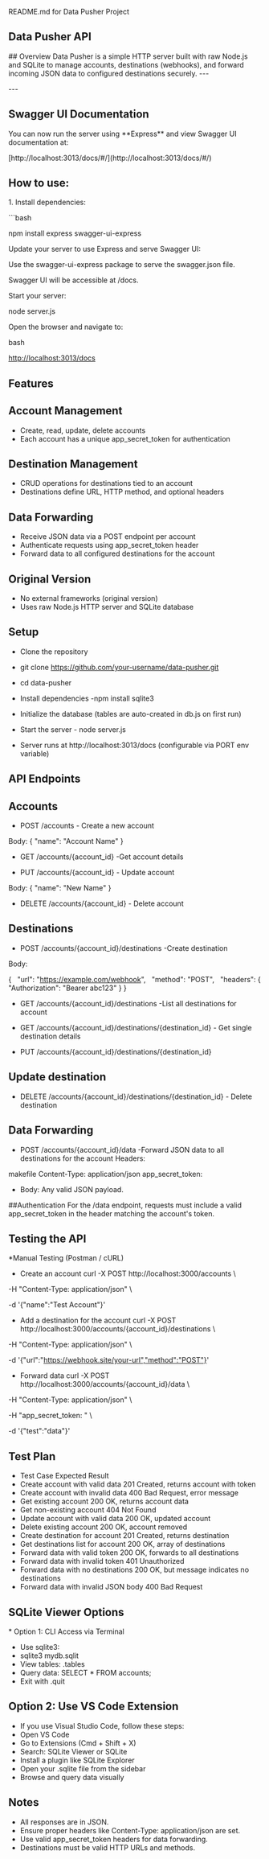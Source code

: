 README.md for Data Pusher Project

## Data Pusher API

\## Overview Data Pusher is a simple HTTP server built with raw Node.js and SQLite to manage accounts, destinations (webhooks), and forward incoming JSON data to configured destinations securely. ---

\---

## Swagger UI Documentation

You can now run the server using \*\*Express\*\* and view Swagger UI documentation at:

\[http://localhost:3013/docs/#/\](http://localhost:3013/docs/#/)

## How to use:

1\. Install dependencies:

\`\`\`bash

npm install express swagger-ui-express

Update your server to use Express and serve Swagger UI:

Use the swagger-ui-express package to serve the swagger.json file.

Swagger UI will be accessible at /docs.

Start your server:

node server.js

Open the browser and navigate to:

bash

[http://localhost:3013/docs](http://localhost:3013/docs)

## Features

## Account Management

- Create, read, update, delete accounts
- Each account has a unique app_secret_token for authentication

## Destination Management

- CRUD operations for destinations tied to an account
- Destinations define URL, HTTP method, and optional headers

## Data Forwarding

- Receive JSON data via a POST endpoint per account
- Authenticate requests using app_secret_token header
- Forward data to all configured destinations for the account

## Original Version

- No external frameworks (original version)
- Uses raw Node.js HTTP server and SQLite database

## Setup

- Clone the repository

- git clone https://github.com/your-username/data-pusher.git

- cd data-pusher

- Install dependencies -npm install sqlite3

- Initialize the database (tables are auto-created in db.js on first run)
- Start the server - node server.js
- Server runs at http://localhost:3013/docs (configurable via PORT env variable)

## API Endpoints

## Accounts

- POST /accounts - Create a new account

Body: { "name": "Account Name" }

- GET /accounts/{account_id} -Get account details

- PUT /accounts/{account_id} - Update account

Body: { "name": "New Name" }

- DELETE /accounts/{account_id} - Delete account

## Destinations

- POST /accounts/{account_id}/destinations -Create destination

Body:

{
  "url": "https://example.com/webhook",
  "method": "POST",
  "headers": { "Authorization": "Bearer abc123" }
}

- GET /accounts/{account_id}/destinations -List all destinations for account

- GET /accounts/{account_id}/destinations/{destination_id} - Get single destination details

- PUT /accounts/{account_id}/destinations/{destination_id}

## Update destination

- DELETE /accounts/{account_id}/destinations/{destination_id} - Delete destination

## Data Forwarding

- POST /accounts/{account_id}/data -Forward JSON data to all destinations for the account
  Headers:

makefile
Content-Type: application/json
app_secret_token: <token>

- Body: Any valid JSON payload.

##Authentication
For the /data endpoint, requests must include a valid app_secret_token in the header matching the account's token.

## Testing the API

\*Manual Testing (Postman / cURL)

- Create an account
  curl -X POST http://localhost:3000/accounts \\

\-H "Content-Type: application/json" \\

\-d '{"name":"Test Account"}'

- Add a destination for the account
  curl -X POST http://localhost:3000/accounts/{account_id}/destinations \\

\-H "Content-Type: application/json" \\

\-d '{"url":"https://webhook.site/your-url","method":"POST"}'

- Forward data
  curl -X POST http://localhost:3000/accounts/{account_id}/data \\

\-H "Content-Type: application/json" \\

\-H "app_secret_token: <token>" \\

\-d '{"test":"data"}'

## Test Plan

- Test Case Expected Result
- Create account with valid data 201 Created, returns account with token
- Create account with invalid data 400 Bad Request, error message
- Get existing account 200 OK, returns account data
- Get non-existing account 404 Not Found
- Update account with valid data 200 OK, updated account
- Delete existing account 200 OK, account removed
- Create destination for account 201 Created, returns destination
- Get destinations list for account 200 OK, array of destinations
- Forward data with valid token 200 OK, forwards to all destinations
- Forward data with invalid token 401 Unauthorized
- Forward data with no destinations 200 OK, but message indicates no destinations
- Forward data with invalid JSON body 400 Bad Request

## SQLite Viewer Options  

\* Option 1: CLI Access via Terminal
- Use sqlite3:
- sqlite3 mydb.sqlit
- View tables: .tables
- Query data: SELECT \* FROM accounts;
- Exit with .quit

## Option 2: Use VS Code Extension
- If you use Visual Studio Code, follow these steps:
- Open VS Code
- Go to Extensions (Cmd + Shift + X)
- Search: SQLite Viewer or SQLite
- Install a plugin like SQLite Explorer
- Open your .sqlite file from the sidebar
- Browse and query data visually

## Notes

- All responses are in JSON.
- Ensure proper headers like Content-Type: application/json are set.
- Use valid app_secret_token headers for data forwarding.
- Destinations must be valid HTTP URLs and methods.
